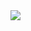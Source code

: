 <img src="https://capsule-render.vercel.app/api?type=Venom&&color=auto &height=300&section=header&text=박경현&fontSize=90" />
